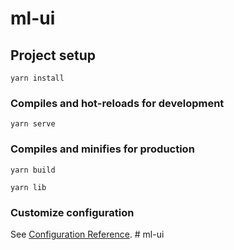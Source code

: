 # ml-ui

## Project setup
```
yarn install
```

### Compiles and hot-reloads for development
```
yarn serve
```

### Compiles and minifies for production
```
yarn build
```

```
yarn lib
```

### Customize configuration
See [Configuration Reference](https://cli.vuejs.org/config/).
#   m l - u i  
 


